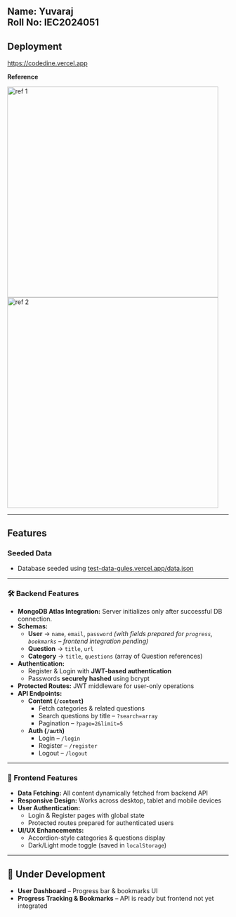 Name: Yuvaraj  
**Roll No:** IEC2024051
--
## Deployment
https://codedine.vercel.app

**Reference**

<img width="480" height="" alt="ref 1" src="https://github.com/user-attachments/assets/450d5c3f-f717-40c2-840c-835574fe09b7" />
<img width="480" height="" alt="ref 2" src="https://github.com/user-attachments/assets/b257ea94-81ec-45ef-a4e6-7c58e003d095" />

---

##  Features

###  Seeded Data
- Database seeded using [test-data-gules.vercel.app/data.json](https://test-data-gules.vercel.app/data.json)

---

### 🛠 Backend Features
- **MongoDB Atlas Integration:** Server initializes only after successful DB connection.  
- **Schemas:**
  - **User** → `name`, `email`, `password` *(with fields prepared for `progress`, `bookmarks` – frontend integration pending)*  
  - **Question** → `title`, `url`  
  - **Category** → `title`, `questions` (array of Question references)  
- **Authentication:**
  - Register & Login with **JWT-based authentication**  
  - Passwords **securely hashed** using bcrypt  
- **Protected Routes:** JWT middleware for user-only operations  
- **API Endpoints:**
  - **Content (`/content`)**
    - Fetch categories & related questions  
    - Search questions by title – `?search=array`  
    - Pagination – `?page=2&limit=5`  
  - **Auth (`/auth`)**
    - Login – `/login`  
    - Register – `/register`  
    - Logout – `/logout`  

---

### 🎨 Frontend Features
- **Data Fetching:** All content dynamically fetched from backend API  
- **Responsive Design:** Works across desktop, tablet and mobile devices  
- **User Authentication:**  
  - Login & Register pages with global state  
  - Protected routes prepared for authenticated users  
- **UI/UX Enhancements:**  
  - Accordion-style categories & questions display  
  - Dark/Light mode toggle (saved in `localStorage`)  

---

## 🚧 Under Development
- **User Dashboard** – Progress bar & bookmarks UI  
- **Progress Tracking & Bookmarks** – API is ready but frontend not yet integrated   

